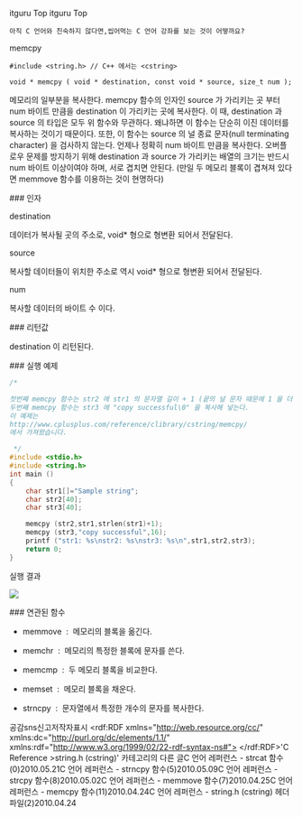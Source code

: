  itguru Top itguru Top

```warning
아직 C 언어와 친숙하지 않다면,씹어먹는 C 언어 강좌를 보는 것이 어떻까요?

```

memcpy
```info
#include <string.h> // C++ 에서는 <cstring>

void * memcpy ( void * destination, const void * source, size_t num );

```

메모리의 일부분을 복사한다.
memcpy 함수의 인자인 source 가 가리키는 곳 부터 num 바이트 만큼을 destination 이 가리키는 곳에 복사한다.
이 때, destination 과 source 의 타입은 모두 위 함수와 무관하다. 왜냐하면 이 함수는 단순히 이진 데이터를 복사하는 것이기 때문이다. 또한, 이 함수는 source 의 널 종료 문자(null terminating character) 을 검사하지 않는다. 언제나 정확히 num 바이트 만큼을 복사한다.
오버플로우 문제를 방지하기 위해 destination 과 source 가 가리키는 배열의 크기는 반드시 num 바이트 이상이여야 하며, 서로 겹치면 안된다. (만일 두 메모리 블록이 겹쳐져 있다면 memmove 함수를 이용하는 것이 현명하다)

### 인자

destination

데이터가 복사될 곳의 주소로, void* 형으로 형변환 되어서 전달된다.

source

복사할 데이터들이 위치한 주소로 역시 void* 형으로 형변환 되어서 전달된다.

num

복사할 데이터의 바이트 수 이다.

### 리턴값

destination 이 리턴된다.

### 실행 예제

```cpp
/*

첫번째 memcpy 함수는 str2 에 str1 의 문자열 길이 + 1 (끝의 널 문자 때문에 1 을 더해줌) 만큼을 str2 에 복사해 넣는다.
두번째 memcpy 함수는 str3 에 "copy successful\0" 을 복사해 넣는다.
이 예제는
http://www.cplusplus.com/reference/clibrary/cstring/memcpy/
에서 가져왔습니다.

 */
#include <stdio.h>
#include <string.h>
int main ()
{
    char str1[]="Sample string";
    char str2[40];
    char str3[40];

    memcpy (str2,str1,strlen(str1)+1);
    memcpy (str3,"copy successful",16);
    printf ("str1: %s\nstr2: %s\nstr3: %s\n",str1,str2,str3);
    return 0;
}
```

실행 결과

![](http://img1.daumcdn.net/thumb/R1920x0/?fname=http%3A%2F%2Fcfile22.uf.tistory.com%2Fimage%2F110F06254BD40CE9845AFA)

### 연관된 함수

* memmove  :  메모리의 블록을 옮긴다.

* memchr  :  메모리의 특정한 블록에 문자를 쓴다.

* memcmp  :  두 메모리 블록을 비교한다.

* memset  :  메모리 블록을 채운다.
* strncpy  :  문자열에서 특정한 개수의 문자를 복사한다.

공감sns신고저작자표시	<rdf:RDF xmlns="http://web.resource.org/cc/" xmlns:dc="http://purl.org/dc/elements/1.1/" xmlns:rdf="http://www.w3.org/1999/02/22-rdf-syntax-ns#">		<Work rdf:about="">			<license rdf:resource="http://creativecommons.org/licenses/by-fr/2.0/kr/" />		</Work>		<License rdf:about="http://creativecommons.org/licenses/by-fr/">			<permits rdf:resource="http://web.resource.org/cc/Reproduction"/>			<permits rdf:resource="http://web.resource.org/cc/Distribution"/>			<requires rdf:resource="http://web.resource.org/cc/Notice"/>			<requires rdf:resource="http://web.resource.org/cc/Attribution"/>			<permits rdf:resource="http://web.resource.org/cc/DerivativeWorks"/>		</License>	</rdf:RDF>'C Reference >string.h (cstring)' 카테고리의 다른 글C 언어 레퍼런스 - strcat 함수(0)2010.05.21C 언어 레퍼런스 - strncpy 함수(5)2010.05.09C 언어 레퍼런스 - strcpy 함수(8)2010.05.02C 언어 레퍼런스 - memmove 함수(7)2010.04.25C 언어 레퍼런스 - memcpy 함수(11)2010.04.24C 언어 레퍼런스 - string.h (cstring) 헤더파일(2)2010.04.24

